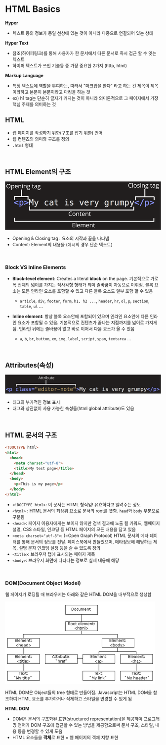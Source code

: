 # HTML Basics

**Hyper**

- 텍스트 등의 정보가 동일 선상에 있는 것이 아니라 다중으로 연결되어 있는 상태

**Hyper Text**

- 참조(하이퍼링크)를 통해 사용자가 한 문서에서 다른 문서로 즉시 접근 할 수 잇는 텍스트
- 하이퍼 텍스트가 쓰인 기술등 중 가장 중요한 2가지 (http, html)

**Markup Language**

- 특정 텍스트에 역할을 부여하는, 따라서 "마크업을 한다" 라고 하는 건 제목이 제목이라하고 본문이 본문이라고 마킹을 하는 것
- ex) h1 tag는 단순히 글자가 커지는 것이 아니라 의미론적으로 그 페이지에서 가장 핵심 주제를 의미하는 것

## HTML

- 웹 페이지를 작성하기 위한(구조를 잡기 위한) 언어
- 웹 컨텐츠의 의미와 구조를 정의
- `.html` 형태

<br>

## HTML Element의 구조

![img](img/grumpy-cat-small.png)

- Opening & Closing tag : 요소의 시작과 끝을 나타냄
- Content: Element의 내용물 (예시의 경우 단순 텍스트)

<br>

### Block VS Inline Elements

- **Block-level element**: Creates a literal **block** on the page. 기본적으로 가로폭 전체의 넓이를 가지는 직사각형 형태가 되며 줄바꿈이 자동으로 이뤄짐. 블록 요소는 모든 인라인 요소를 포함할 수 있고 다른 블록 요소도 일부 포함 할 수 있음

  - `article`, `div`, `footer`, `form`, `h1, h2 ...`, `header`, `hr`, `ol`, `p`, `section`, `table`, `ul` ...
  
- **Inline element**: 항상 블록 요소안에 포함되어 있으며 인라인 요소안에 다른 인라인 요소가 포함될 수 있음. 기본적으로 컨텐츠가 끝나는 지점까지를 넓이로 가지게 됨. 인라인 뒤에는 줄바꿈이 없고 바로 이어서 다음 요소가 올 수 있음

  - `a`, `b`, `br`, `button`, `em`, `img`, `label`, `script`, `span`, `textarea` ...

<br>

## Attributes(속성)
![grumpy-cat](img/grumpy-cat-attribute-small.png)

- 태그의 부가적인 정보 표시
- 태그와 상관없이 사용 가능한 속성들(html global attribute)도 있음

<br>

## HTML 문서의 구조

```html
<!DOCTYPE html>
<html>
  <head>
    <meta charset="utf-8">
    <title>My test page</title>
  </head>
  <body>
    <p>This is my page</p>
  </body>
</html>
```

- `<!DOCTYPE html>`: 이 문서는 HTML 형식임! 유효하다고 알려주는 정도
- `<html>` : HTML 문서의 최상위 요소로 문서의 root를 뜻함. `head`와 `body` 부분으로 구분됨
- `<head>`: 페이지 이용자에게는 보이지 않지만 검색 결과에 노출 될 키워드, 웹페이지 설명, CSS 스타일, 인코딩 등 HTML 페이지의 모든 내용을 담고 있음
- `<meta charset="utf-8">`: (=Open Graph Protocol) HTML 문서의 메타 데이터를 통해 문서의 정보를 전달. 페이스북에서 만들었으며, 메타정보에 해당하는 제목, 설명 문자 인코딩 설정 등을 슬 수 있도록 정의
- `<title>`: 브라우저 탭에 표시되는 페이지 제목
- `<body>`: 브라우저 화면에 나타나는 정보로 실제 내용에 해당

<br>

### DOM(Document Object Model)

웹 페이지가 로딩될 때 브라우저는 아래와 같은 HTML DOM을 내부적으로 생성함

![DOM HTML tree](img/pic_htmltree.gif)

HTML DOM은 Object들의 tree 형태로 만들어짐. Javascript는 HTML DOM을 참조하여 HTML 요소를 추가하거나 삭제하고 스타일을 변경할 수 있게 됨

**HTML DOM**

- DOM은 문서의 구조화된 표현(structured representation)을 제공하며 프로그래밍 언어가 DOM 구조에 접근할 수 있는 방법을 제공함으로써 문서 구조, 스타일, 내용 등을 변경할 수 있게 도움
- HTML 요소들을 **객체**로 표현 = 웹 페이지의 객체 지향 표현
